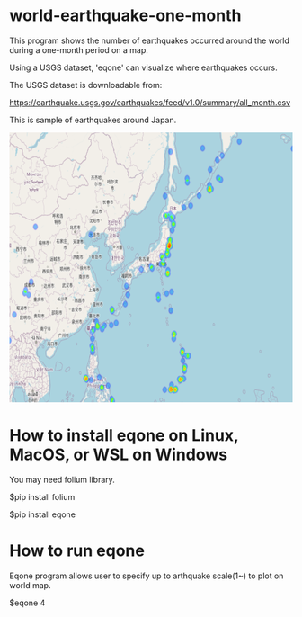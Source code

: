 # world-earthquake-one-month

This program shows the number of earthquakes occurred around the world during a one-month period on a map.

Using a USGS dataset, 'eqone' can visualize where earthquakes occurs.

The USGS dataset is downloadable from:

https://earthquake.usgs.gov/earthquakes/feed/v1.0/summary/all_month.csv

This is sample of earthquakes around Japan.

<img src='https://github.com/Junya-Toyokura/world-earthquake-one-month/blob/main/sample.png' width=640 height=480>

# How to install eqone on Linux, MacOS, or WSL on Windows

You may need folium library.

$pip install folium

$pip install eqone

# How to run eqone
 
Eqone program allows user to specify up to arthquake scale(1~) to plot on world map.

$eqone 4

